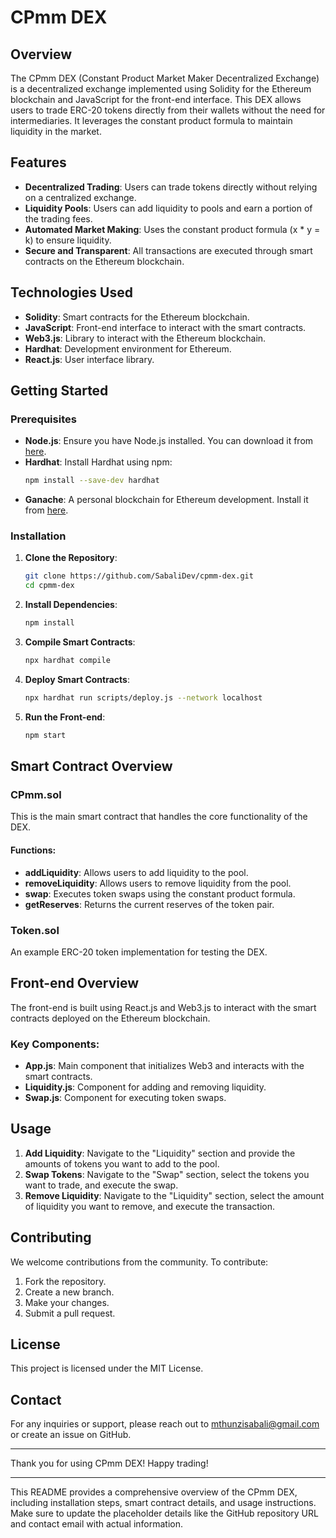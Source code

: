# CPmm DEX

## Overview

The CPmm DEX (Constant Product Market Maker Decentralized Exchange) is a decentralized exchange implemented using Solidity for the Ethereum blockchain and JavaScript for the front-end interface. This DEX allows users to trade ERC-20 tokens directly from their wallets without the need for intermediaries. It leverages the constant product formula to maintain liquidity in the market.

## Features

- **Decentralized Trading**: Users can trade tokens directly without relying on a centralized exchange.
- **Liquidity Pools**: Users can add liquidity to pools and earn a portion of the trading fees.
- **Automated Market Making**: Uses the constant product formula (x * y = k) to ensure liquidity.
- **Secure and Transparent**: All transactions are executed through smart contracts on the Ethereum blockchain.

## Technologies Used

- **Solidity**: Smart contracts for the Ethereum blockchain.
- **JavaScript**: Front-end interface to interact with the smart contracts.
- **Web3.js**: Library to interact with the Ethereum blockchain.
- **Hardhat**: Development environment for Ethereum.
- **React.js**: User interface library.

## Getting Started

### Prerequisites

- **Node.js**: Ensure you have Node.js installed. You can download it from [here](https://nodejs.org/).
- **Hardhat**: Install Hardhat using npm:
  ```sh
  npm install --save-dev hardhat
  ```
- **Ganache**: A personal blockchain for Ethereum development. Install it from [here](https://www.trufflesuite.com/ganache).

### Installation

1. **Clone the Repository**:
   ```sh
   git clone https://github.com/SabaliDev/cpmm-dex.git
   cd cpmm-dex
   ```

2. **Install Dependencies**:
   ```sh
   npm install
   ```

3. **Compile Smart Contracts**:
   ```sh
   npx hardhat compile
   ```

4. **Deploy Smart Contracts**:
   ```sh
   npx hardhat run scripts/deploy.js --network localhost
   ```

5. **Run the Front-end**:
   ```sh
   npm start
   ```

## Smart Contract Overview

### CPmm.sol

This is the main smart contract that handles the core functionality of the DEX.

#### Functions:

- **addLiquidity**: Allows users to add liquidity to the pool.
- **removeLiquidity**: Allows users to remove liquidity from the pool.
- **swap**: Executes token swaps using the constant product formula.
- **getReserves**: Returns the current reserves of the token pair.

### Token.sol

An example ERC-20 token implementation for testing the DEX.

## Front-end Overview

The front-end is built using React.js and Web3.js to interact with the smart contracts deployed on the Ethereum blockchain.

### Key Components:

- **App.js**: Main component that initializes Web3 and interacts with the smart contracts.
- **Liquidity.js**: Component for adding and removing liquidity.
- **Swap.js**: Component for executing token swaps.

## Usage

1. **Add Liquidity**: Navigate to the "Liquidity" section and provide the amounts of tokens you want to add to the pool.
2. **Swap Tokens**: Navigate to the "Swap" section, select the tokens you want to trade, and execute the swap.
3. **Remove Liquidity**: Navigate to the "Liquidity" section, select the amount of liquidity you want to remove, and execute the transaction.

## Contributing

We welcome contributions from the community. To contribute:

1. Fork the repository.
2. Create a new branch.
3. Make your changes.
4. Submit a pull request.

## License

This project is licensed under the MIT License.

## Contact

For any inquiries or support, please reach out to mthunzisabali@gmail.com or create an issue on GitHub.

---

Thank you for using CPmm DEX! Happy trading!

---

This README provides a comprehensive overview of the CPmm DEX, including installation steps, smart contract details, and usage instructions. Make sure to update the placeholder details like the GitHub repository URL and contact email with actual information.

